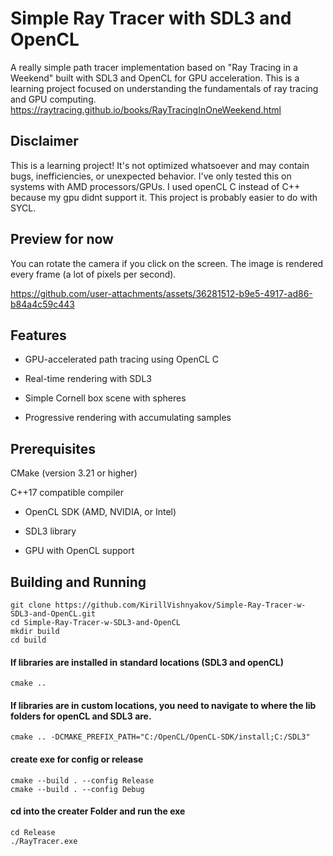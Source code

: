 # Simple Ray Tracer with SDL3 and OpenCL


A really simple path tracer implementation based on "Ray Tracing in a Weekend" built with SDL3 and OpenCL for GPU acceleration. This is a learning project focused on understanding the fundamentals of ray tracing and GPU computing.<br>
https://raytracing.github.io/books/RayTracingInOneWeekend.html

## Disclaimer

This is a learning project! It's not optimized whatsoever and may contain bugs, inefficiencies, or unexpected behavior. I've only tested this on systems with AMD processors/GPUs. I used openCL C instead of C++ because my gpu didnt support it. This project is probably easier to do with SYCL.


## Preview for now
You can rotate the camera if you click on the screen. The image is rendered every frame (a lot of pixels per second).

https://github.com/user-attachments/assets/36281512-b9e5-4917-ad86-b84a4c59c443

## Features

* GPU-accelerated path tracing using OpenCL C

* Real-time rendering with SDL3

* Simple Cornell box scene with spheres

* Progressive rendering with accumulating samples

## Prerequisites
CMake (version 3.21 or higher)

C++17 compatible compiler

* OpenCL SDK (AMD, NVIDIA, or Intel)

* SDL3 library

* GPU with OpenCL support

## Building and Running

```
git clone https://github.com/KirillVishnyakov/Simple-Ray-Tracer-w-SDL3-and-OpenCL.git
cd Simple-Ray-Tracer-w-SDL3-and-OpenCL
mkdir build
cd build
```
#### If libraries are installed in standard locations (SDL3 and openCL)
`cmake ..`
#### If libraries are in custom locations, you need to navigate to where the lib folders for openCL and SDL3 are.
`cmake .. -DCMAKE_PREFIX_PATH="C:/OpenCL/OpenCL-SDK/install;C:/SDL3"`
#### create exe for config or release
```
cmake --build . --config Release  
cmake --build . --config Debug
``` 
#### cd into the creater Folder and run the exe
```
cd Release 
./RayTracer.exe
```


